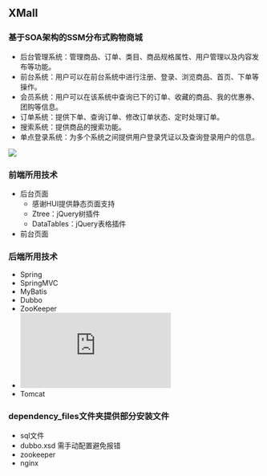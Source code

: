 ## XMall
### 基于SOA架构的SSM分布式购物商城
- 后台管理系统：管理商品、订单、类目、商品规格属性、用户管理以及内容发布等功能。
- 前台系统：用户可以在前台系统中进行注册、登录、浏览商品、首页、下单等操作。
- 会员系统：用户可以在该系统中查询已下的订单、收藏的商品、我的优惠券、团购等信息。
- 订单系统：提供下单、查询订单、修改订单状态、定时处理订单。
- 搜索系统：提供商品的搜索功能。
- 单点登录系统：为多个系统之间提供用户登录凭证以及查询登录用户的信息。

![](http://otabkoy17.bkt.clouddn.com/%E5%BE%AE%E4%BF%A1%E6%88%AA%E5%9B%BE_20170802225212.png)

### 前端所用技术

- 后台页面
    - 感谢HUI提供静态页面支持
    - Ztree：jQuery树插件
    - DataTables：jQuery表格插件
- 前台页面

### 后端所用技术

- Spring
- SpringMVC
- MyBatis
- Dubbo
- ZooKeeper
- ![Nginx](https://github.com/Exrick/xmall/blob/master/study/Nginx.md)
- Tomcat

### dependency_files文件夹提供部分安装文件
- sql文件
- dubbo.xsd 需手动配置避免报错
- zookeeper 
- nginx


